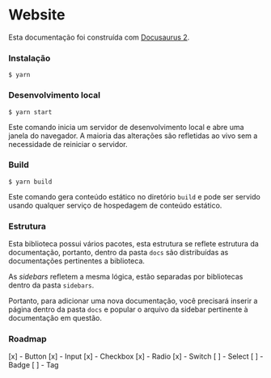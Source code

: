 # Website

Esta documentação foi construída com [Docusaurus 2](https://docusaurus.io/).

### Instalação

```
$ yarn
```

### Desenvolvimento local

```
$ yarn start
```

Este comando inicia um servidor de desenvolvimento local e abre uma janela do navegador. A maioria das alterações são refletidas ao vivo sem a necessidade de reiniciar o servidor.

### Build

```
$ yarn build
```

Este comando gera conteúdo estático no diretório `build` e pode ser servido usando qualquer serviço de hospedagem de conteúdo estático.

### Estrutura

Esta biblioteca possui vários pacotes, esta estrutura se reflete estrutura da documentação, portanto, dentro da pasta `docs` são distribuídas as documentações pertinentes a biblioteca.

As _sidebars_ refletem a mesma lógica, estão separadas por bibliotecas dentro da pasta `sidebars`.

Portanto, para adicionar uma nova documentação, você precisará inserir a página dentro da pasta `docs` e popular o arquivo da sidebar pertinente à documentação em questão.

### Roadmap

[x] - Button
[x] - Input
[x] - Checkbox
[x] - Radio
[x] - Switch
[ ] - Select
[ ] - Badge
[ ] - Tag
